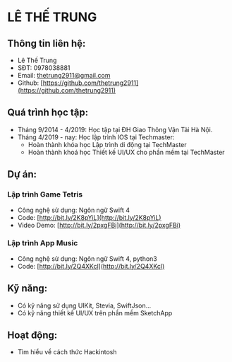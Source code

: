 # LÊ THẾ TRUNG

## Thông tin liên hệ:
 * Lê Thế Trung
 * SĐT: 0978038881
 * Email: thetrung2911@gmail.com
 * Github: [https://github.com/thetrung2911](https://github.com/thetrung2911)
 
## Quá trình học tập:
 * Tháng 9/2014 - 4/2019: Học tập tại ĐH Giao Thông Vận Tải Hà Nội.
 * Tháng 4/2019 - nay: Học lập trình IOS tại Techmaster:
   - Hoàn thành khóa học Lập trình di động tại TechMaster
   - Hoàn thành khoá học Thiết kế UI/UX cho phần mềm tại TechMaster
 
## Dự án:
 ### Lập trình Game Tetris
  * Công nghệ sử dụng: Ngôn ngữ Swift 4
  * Code: [http://bit.ly/2K8pYiL](http://bit.ly/2K8pYiL)
  * Video Demo:  [http://bit.ly/2pxgFBi](http://bit.ly/2pxgFBi)
  
 ### Lập trình App Music
  * Công nghệ sử dụng: Ngôn ngữ Swift 4, python3
  * Code: [http://bit.ly/2Q4XKcl](http://bit.ly/2Q4XKcl)
 
## Kỹ năng:
 * Có kỹ năng sử dụng UIKit, Stevia, SwiftJson...
 * Có kỹ năng thiết kế UI/UX trên phần mềm SketchApp

## Hoạt động:
 * Tìm hiểu về cách thức Hackintosh
 
